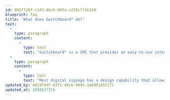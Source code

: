 ```yaml
---
id: 091ff26f-c143-4bc6-945a-c219cff361b9
blueprint: faq
title: 'What does Switchboard™ do?'
text:
  -
    type: paragraph
    content:
      -
        type: text
        text: "Switchboard™ is a CMS that provides an easy-to-use interface for managing the menu content found on your digital screens.\_"
  -
    type: paragraph
    content:
      -
        type: text
        text: "Most digital signage has a design capability that allows users to create content and control when and where it’s displayed. But some more advanced offerings like our Switchboard™\_CMS make it possible to optimise these activities or adjust them based on customer insights."
updated_by: 481974df-e3f1-46c6-9945-1e609185f271
updated_at: 1692627276
---
```


